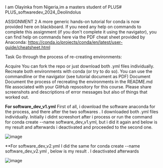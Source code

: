 I am Olayinka from Nigeria,im a masters student of PLUS# PLUS_softwaredev_2024_Deolindolus




ASSIGNMENT 2
A more generic hands-on tutorial for conda is now provided here on blackboard. If you need any help on commands to complete this assignment (if you don't complete it using the navigator), you can find help on commands here via the PDF cheat sheet provided by Anaconda: https://conda.io/projects/conda/en/latest/user-guide/cheatsheet.html

Task
Go through the process of re-creating environments:

Acquire You can fork the repo or just download both .yml files individually.
Recreate both environments with conda (or try to do so). You can use the commandline or the navigator (see tutorial document as PDF)
Document Document the process of recreating the environments in the README.md file associated with your GitHub repsository for this course. Please share screenshots and descriptions of error messages but also of things that worked out.

**For software_dev_v1.yml**
First of all, i download the software anaconda for the process, and there after the two softwares . I  downloaded both .yml files individually. Initially i didnt screeshort after i process or run the command for  conda create --name software_dev_v1.yml, but i did it again and below is my result and afterwards i deactivated and proceeded to the second one.

![image](https://github.com/Deolindolus/PLUS_softwaredev_2024_Deolindolus/assets/162814563/c7c43db5-01f3-40f9-9709-de1d8c514bea)


**For software_dev_v2.yml
I did the same for conda create --name software_dev_v2.yml , below is my result . I deactivated afterwards

![image](https://github.com/Deolindolus/PLUS_softwaredev_2024_Deolindolus/assets/162814563/2b6aedac-29a6-4ca2-b702-03156c6720dd)


